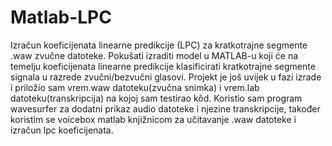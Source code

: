 # Matlab-LPC
Izračun koeficijenata linearne predikcije (LPC) za kratkotrajne segmente .waw zvučne datoteke. Pokušati izraditi model u MATLAB-u koji će na temelju koeficijenata linearne predikcije klasificirati kratkotrajne segmente signala u razrede zvučni/bezvučni glasovi.
Projekt je još uvijek u fazi izrade i priložio sam vrem.waw datoteku(zvučna snimka) i vrem.lab datoteku(transkripcija) na kojoj sam testirao kôd. Koristio sam program wavesurfer za dodatni prikaz audio datoteke i njezine transkripcije, također koristim se voicebox matlab knjižnicom za učitavanje .waw datoteke i izračun lpc koeficijenata.
